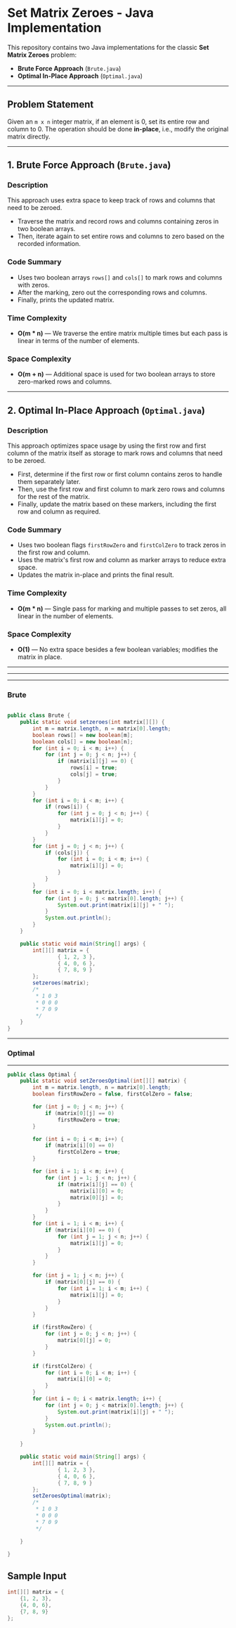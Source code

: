 # Set Matrix Zeroes - Java Implementation

This repository contains two Java implementations for the classic **Set Matrix Zeroes** problem:

- **Brute Force Approach** (`Brute.java`)
- **Optimal In-Place Approach** (`Optimal.java`)

---

## Problem Statement

Given an `m x n` integer matrix, if an element is 0, set its entire row and column to 0. The operation should be done **in-place**, i.e., modify the original matrix directly.

---

## 1. Brute Force Approach (`Brute.java`)

### Description
This approach uses extra space to keep track of rows and columns that need to be zeroed.  
- Traverse the matrix and record rows and columns containing zeros in two boolean arrays.  
- Then, iterate again to set entire rows and columns to zero based on the recorded information.

### Code Summary
- Uses two boolean arrays `rows[]` and `cols[]` to mark rows and columns with zeros.
- After the marking, zero out the corresponding rows and columns.
- Finally, prints the updated matrix.

### Time Complexity
- **O(m * n)** — We traverse the entire matrix multiple times but each pass is linear in terms of the number of elements.

### Space Complexity
- **O(m + n)** — Additional space is used for two boolean arrays to store zero-marked rows and columns.

---

## 2. Optimal In-Place Approach (`Optimal.java`)

### Description
This approach optimizes space usage by using the first row and first column of the matrix itself as storage to mark rows and columns that need to be zeroed.  
- First, determine if the first row or first column contains zeros to handle them separately later.  
- Then, use the first row and first column to mark zero rows and columns for the rest of the matrix.  
- Finally, update the matrix based on these markers, including the first row and column as required.

### Code Summary
- Uses two boolean flags `firstRowZero` and `firstColZero` to track zeros in the first row and column.
- Uses the matrix's first row and column as marker arrays to reduce extra space.
- Updates the matrix in-place and prints the final result.

### Time Complexity
- **O(m * n)** — Single pass for marking and multiple passes to set zeros, all linear in the number of elements.

### Space Complexity
- **O(1)** — No extra space besides a few boolean variables; modifies the matrix in place.

---




---
---
### Brute 

```java

public class Brute {
    public static void setzeroes(int matrix[][]) {
        int m = matrix.length, n = matrix[0].length;
        boolean rows[] = new boolean[m];
        boolean cols[] = new boolean[n];
        for (int i = 0; i < m; i++) {
            for (int j = 0; j < n; j++) {
                if (matrix[i][j] == 0) {
                    rows[i] = true;
                    cols[j] = true;
                }
            }
        }
        for (int i = 0; i < m; i++) {
            if (rows[i]) {
                for (int j = 0; j < n; j++) {
                    matrix[i][j] = 0;
                }
            }
        }
        for (int j = 0; j < n; j++) {
            if (cols[j]) {
                for (int i = 0; i < m; i++) {
                    matrix[i][j] = 0;
                }
            }
        }
        for (int i = 0; i < matrix.length; i++) {
            for (int j = 0; j < matrix[0].length; j++) {
                System.out.print(matrix[i][j] + " ");
            }
            System.out.println();
        }
    }

    public static void main(String[] args) {
        int[][] matrix = {
                { 1, 2, 3 },
                { 4, 0, 6 },
                { 7, 8, 9 }
        };
        setzeroes(matrix);
        /*
         * 1 0 3
         * 0 0 0
         * 7 0 9
         */
    }
}
```
---

### Optimal

---
```java
public class Optimal {
    public static void setZeroesOptimal(int[][] matrix) {
        int m = matrix.length, n = matrix[0].length;
        boolean firstRowZero = false, firstColZero = false;

        for (int j = 0; j < n; j++) {
            if (matrix[0][j] == 0)
                firstRowZero = true;
        }

        for (int i = 0; i < m; i++) {
            if (matrix[i][0] == 0)
                firstColZero = true;
        }

        for (int i = 1; i < m; i++) {
            for (int j = 1; j < n; j++) {
                if (matrix[i][j] == 0) {
                    matrix[i][0] = 0;
                    matrix[0][j] = 0;
                }
            }
        }
        for (int i = 1; i < m; i++) {
            if (matrix[i][0] == 0) {
                for (int j = 1; j < n; j++) {
                    matrix[i][j] = 0;
                }
            }
        }

        for (int j = 1; j < n; j++) {
            if (matrix[0][j] == 0) {
                for (int i = 1; i < m; i++) {
                    matrix[i][j] = 0;
                }
            }
        }

        if (firstRowZero) {
            for (int j = 0; j < n; j++) {
                matrix[0][j] = 0;
            }
        }

        if (firstColZero) {
            for (int i = 0; i < m; i++) {
                matrix[i][0] = 0;
            }
        }
        for (int i = 0; i < matrix.length; i++) {
            for (int j = 0; j < matrix[0].length; j++) {
                System.out.print(matrix[i][j] + " ");
            }
            System.out.println();
        }

    }

    public static void main(String[] args) {
        int[][] matrix = {
                { 1, 2, 3 },
                { 4, 0, 6 },
                { 7, 8, 9 }
        };
        setZeroesOptimal(matrix);
        /*
         * 1 0 3
         * 0 0 0
         * 7 0 9
         */

    }

}
```


## Sample Input

```java
int[][] matrix = {
    {1, 2, 3},
    {4, 0, 6},
    {7, 8, 9}
};
